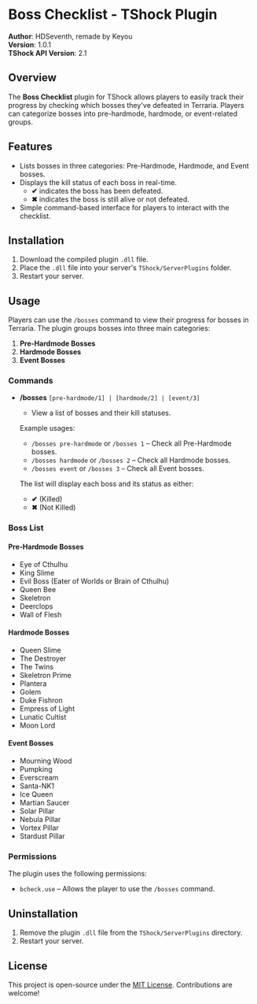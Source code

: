 # Boss Checklist - TShock Plugin

**Author**: HDSeventh, remade by Keyou  
**Version**: 1.0.1  
**TShock API Version**: 2.1

## Overview

The **Boss Checklist** plugin for TShock allows players to easily track their progress by checking which bosses they've defeated in Terraria. Players can categorize bosses into pre-hardmode, hardmode, or event-related groups.

## Features

- Lists bosses in three categories: Pre-Hardmode, Hardmode, and Event bosses.
- Displays the kill status of each boss in real-time.
  - **✔** indicates the boss has been defeated.
  - **✖** indicates the boss is still alive or not defeated.
- Simple command-based interface for players to interact with the checklist.

## Installation

1. Download the compiled plugin `.dll` file.
2. Place the `.dll` file into your server's `TShock/ServerPlugins` folder.
3. Restart your server.

## Usage

Players can use the `/bosses` command to view their progress for bosses in Terraria. The plugin groups bosses into three main categories:

1. **Pre-Hardmode Bosses**
2. **Hardmode Bosses**
3. **Event Bosses**

### Commands

- **/bosses** `[pre-hardmode/1] | [hardmode/2] | [event/3]`
  - View a list of bosses and their kill statuses.
  
  Example usages:
  - `/bosses pre-hardmode` or `/bosses 1` – Check all Pre-Hardmode bosses.
  - `/bosses hardmode` or `/bosses 2` – Check all Hardmode bosses.
  - `/bosses event` or `/bosses 3` – Check all Event bosses.
  
  The list will display each boss and its status as either:
  - **✔** (Killed)
  - **✖** (Not Killed)

### Boss List

#### Pre-Hardmode Bosses
- Eye of Cthulhu
- King Slime
- Evil Boss (Eater of Worlds or Brain of Cthulhu)
- Queen Bee
- Skeletron
- Deerclops
- Wall of Flesh

#### Hardmode Bosses
- Queen Slime
- The Destroyer
- The Twins
- Skeletron Prime
- Plantera
- Golem
- Duke Fishron
- Empress of Light
- Lunatic Cultist
- Moon Lord

#### Event Bosses
- Mourning Wood
- Pumpking
- Everscream
- Santa-NK1
- Ice Queen
- Martian Saucer
- Solar Pillar
- Nebula Pillar
- Vortex Pillar
- Stardust Pillar

### Permissions

The plugin uses the following permissions:
- `bcheck.use` – Allows the player to use the `/bosses` command.

## Uninstallation

1. Remove the plugin `.dll` file from the `TShock/ServerPlugins` directory.
2. Restart your server.

## License

This project is open-source under the [MIT License](LICENSE). Contributions are welcome!
